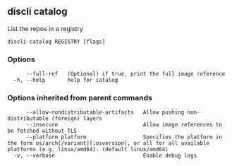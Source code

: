 ## discli catalog

List the repos in a registry

```
discli catalog REGISTRY [flags]
```

### Options

```
      --full-ref   (Optional) if true, print the full image reference
  -h, --help       help for catalog
```

### Options inherited from parent commands

```
      --allow-nondistributable-artifacts   Allow pushing non-distributable (foreign) layers
      --insecure                           Allow image references to be fetched without TLS
      --platform platform                  Specifies the platform in the form os/arch[/variant][:osversion], or all for all available platforms (e.g. linux/amd64). (default linux/amd64)
  -v, --verbose                            Enable debug logs
```

